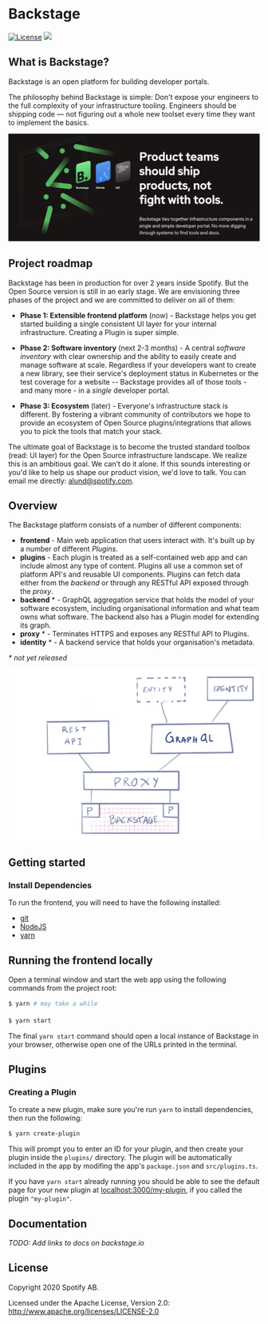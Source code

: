 # Backstage

[![License](https://img.shields.io/badge/License-Apache%202.0-blue.svg)](https://opensource.org/licenses/Apache-2.0)
![](https://github.com/spotify/backstage/workflows/Frontend%20CI/badge.svg)

## What is Backstage?

Backstage is an open platform for building developer portals.

The philosophy behind Backstage is simple: Don't expose your engineers to the full complexity of your infrastructure tooling. Engineers should be shipping code — not figuring out a whole new toolset every time they want to implement the basics.

![headline](headline.png)

## Project roadmap

Backstage has been in production for over 2 years inside Spotify. But the Open Source version is still in an early stage. We are envisioning three phases of the project and we are committed to deliver on all of them:

* **Phase 1: Extensible frontend platform** (now) - Backstage helps you get started building a single consistent UI layer for your internal infrastructure. Creating a Plugin is super simple.

* **Phase 2: Software inventory** (next 2-3 months) - A central _software inventory_ with clear ownership and the ability to easily create and manage software at scale. Regardless if your developers want to create a new library, see their service's deployment status in Kubernetes or the test coverage for a website -- Backstage provides all of those tools - and many more - in a _single_ developer portal.

* **Phase 3: Ecosystem** (later) - Everyone's infrastructure stack is different. By fostering a vibrant community of contributors we hope to provide an ecosystem of Open Source plugins/integrations that allows you to pick the tools that match your stack.

The ultimate goal of Backstage is to become the trusted standard toolbox (read: UI layer) for the Open Source infrastructure landscape. We realize this is an ambitious goal. We can’t do it alone. If this sounds interesting or you'd like to help us shape our product vision, we'd love to talk. You can email me directly: [alund@spotify.com](mailto:alund@spotify.com).

## Overview

The Backstage platform consists of a number of different components:

- **frontend** - Main web application that users interact with. It's built up by a number of different _Plugins_.
- **plugins** - Each plugin is treated as a self-contained web app and can include almost any type of content. Plugins all use a common set of platform API's and reusable UI components. Plugins can fetch data either from the _backend_ or through any RESTful API exposed through the _proxy_.
- **backend** \* - GraphQL aggregation service that holds the model of your software ecosystem, including organisational information and what team owns what software. The backend also has a Plugin model for extending its graph.
- **proxy** \* - Terminates HTTPS and exposes any RESTful API to Plugins.
- **identity** \* - A backend service that holds your organisation's metadata.

_\* not yet released_

![overview](backstage_overview.png)

## Getting started

### Install Dependencies

To run the frontend, you will need to have the following installed:

* [git](https://git-scm.com/book/en/v2/Getting-Started-Installing-Git)
* [NodeJS](https://nodejs.org/en/download/)
* [yarn](https://classic.yarnpkg.com/en/docs/install)

## Running the frontend locally

Open a terminal window and start the web app using the following commands from the project root:

```bash
$ yarn # may take a while

$ yarn start
```

The final `yarn start` command should open a local instance of Backstage in your browser, otherwise open one of the URLs printed in the terminal.

## Plugins

### Creating a Plugin

To create a new plugin, make sure you're run `yarn` to install dependencies, then run the following:

```bash
$ yarn create-plugin
```

This will prompt you to enter an ID for your plugin, and then create your plugin inside the `plugins/` directory. The plugin will be automatically included in the app by modifing the app's `package.json` and `src/plugins.ts`.

If you have `yarn start` already running you should be able to see the default page for your new plugin at [localhost:3000/my-plugin](http://localhost:3000/my-plugin), if you called the plugin `"my-plugin"`.

## Documentation

_TODO: Add links to docs on backstage.io_

## License

Copyright 2020 Spotify AB.

Licensed under the Apache License, Version 2.0: http://www.apache.org/licenses/LICENSE-2.0
